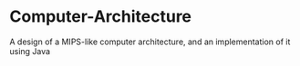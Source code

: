 # Computer-Architecture
A design of a MIPS-like computer architecture, and an implementation of it using Java
